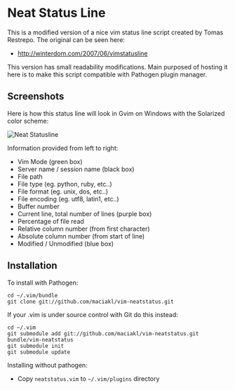 Neat Status Line
===

This is a modified version of a nice vim status line script created by Tomas Restrepo.
The original can be seen here:

  * http://winterdom.com/2007/06/vimstatusline

This version has small readability modifications. Main purposed of hosting it here is
to make this script compatible with Pathogen plugin manager.

Screenshots
-----------

Here is how this status line will look in Gvim on Windows with the Solarized color scheme:

![Neat Statusline][ns]

Information provided from left to right:

* Vim Mode (green box)
* Server name / session name (black box)
* File path
* File type (eg. python, ruby, etc..)
* File format (eg. unix, dos, etc..)
* File encoding (eg. utf8, latin1, etc..)
* Buffer number
* Current line, total number of lines (purple box)
* Percentage of file read
* Relative column number (from first character)
* Absolute column number (from start of line)
* Modified / Unmodified (blue box)

Installation
---

To install with Pathogen:

    cd ~/.vim/bundle
    git clone git://github.com/maciakl/vim-neatstatus.git

If your .vim is under source control with Git do this instead:

    cd ~/.vim
    git submodule add git://github.com/maciakl/vim-neatstatus.git bundle/vim-neatstatus
    git submodule init
    git submodule update

Installing without pathogen:

  * Copy `neatstatus.vim` to `~/.vim/plugins` directory

  [ns]: http://i.imgur.com/7ySiHql.png "Neat Statusline"
